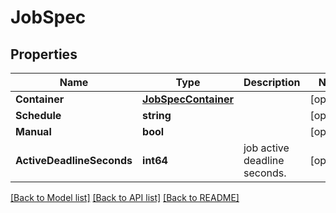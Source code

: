 # JobSpec

## Properties
Name | Type | Description | Notes
------------ | ------------- | ------------- | -------------
**Container** | [**JobSpecContainer**](Job_spec_container.md) |  | [optional] 
**Schedule** | **string** |  | [optional] 
**Manual** | **bool** |  | [optional] 
**ActiveDeadlineSeconds** | **int64** | job active deadline seconds. | [optional] 

[[Back to Model list]](../README.md#documentation-for-models) [[Back to API list]](../README.md#documentation-for-api-endpoints) [[Back to README]](../README.md)


